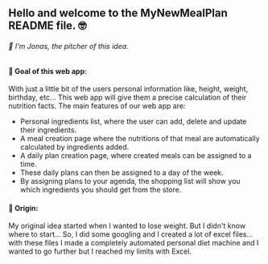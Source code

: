 <h2>Hello and welcome to the MyNewMealPlan README file. 🤓</h2>
<h6>👋 I'm Jonas, the pitcher of this idea.</h6>

<h4>🏁 Goal of this web app:</h4>
With just a little bit of the users personal information like, height, weight, birthday, etc...
This web app will give them a precise calculation of their nutrition facts.
The main features of our web app are:
<ul>
  <li>Personal ingredients list, where the user can add, delete and update their ingredients.</li>
  <li>A meal creation page where the nutritions of that meal are automatically calculated by ingredients added.</li>
  <li>A daily plan creation page, where created meals can be assigned to a time.</li>
  <li>These daily plans can then be assigned to a day of the week.</li>
  <li>By assigning plans to your agenda, the shopping list will show you which ingredients you should get from the store.</li>
</ul>

<h4>👴 Origin:</h4>
My original idea started when I wanted to lose weight.
But I didn't know where to start... So, I did some googling and I created a lot of excel files...
with these files I made a completely automated personal diet machine and I wanted to go further but I reached my limits with Excel.
